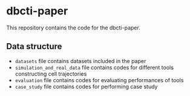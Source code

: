 
<!-- README.md is generated from README.Rmd. Please edit that file -->

# dbcti-paper

<!-- badges: start -->

<!-- badges: end -->

This repository contains the code for the dbcti-paper.

## Data structure

  - `datasets` file contains datasets included in the paper
  - `simulation_and_real_data` file contains codes for different tools
    constructing cell trajectories
  - `evaluation` file contains codes for evaluating performances of
    tools
  - `case_study` file contains codes for performing case study
